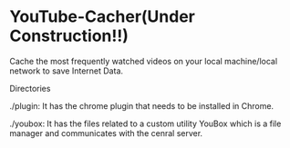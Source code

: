 # YouTube-Cacher(Under Construction!!)
Cache the most frequently watched videos on your local machine/local network to save Internet Data.


Directories

./plugin: It has the chrome plugin that needs to be installed in Chrome.

./youbox: It has the files related to a custom utility YouBox which is a file manager and communicates with the cenral server.
